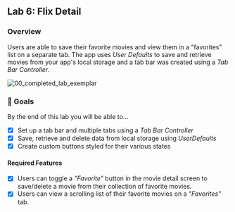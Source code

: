 ## Lab 6: Flix Detail

### Overview

Users are able to save their favorite movies and view them in a "favorites" list on a separate tab. The app uses *User Defaults* to save and retrieve movies from your app's local storage and a tab bar was created using a *Tab Bar Controller*.

![00_completed_lab_exemplar](https://user-images.githubusercontent.com/11927517/233009243-292cead6-9a9c-4f0c-88df-d68f961f53df.gif)


### 🎯 Goals

By the end of this lab you will be able to...
- [X] Set up a tab bar and multiple tabs using a *Tab Bar Controller*
- [X] Save, retrieve and delete data from local storage using *UserDefaults*
- [X] Create custom buttons styled for their various states

#### Required Features

- [X] Users can toggle a *"Favorite"* button in the movie detail screen to save/delete a movie from their collection of favorite movies.
- [X] Users can view a scrolling list of their favorite movies on a *"Favorites"* tab.
